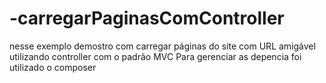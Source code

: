 # -carregarPaginasComController
 nesse exemplo demostro com carregar páginas do site com URL amigável utilizando controller com o padrão MVC
 Para gerenciar as depencia foi utilizado o composer 
 
